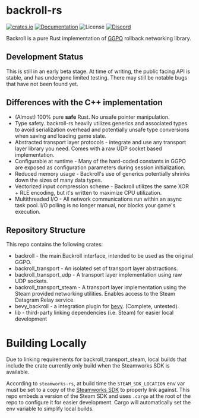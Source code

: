 # backroll-rs

[![crates.io](https://img.shields.io/crates/v/backroll.svg)](https://crates.io/crates/backroll)
[![Documentation](https://docs.rs/backroll/badge.svg)](https://docs.rs/backroll)
![License](https://img.shields.io/crates/l/backroll)
[![Discord](https://img.shields.io/discord/151219753434742784.svg?label=&logo=discord&logoColor=ffffff&color=7389D8&labelColor=6A7EC2)](https://discord.gg/VuZhs9V)

Backroll is a pure Rust implementation of [GGPO](https://www.ggpo.net/)
rollback networking library.

## Development Status
This is still in an early beta stage. At time of writing, the public facing API 
is stable, and has undergone limited testing. There may still be notable bugs
that have not been found yet.

## Differences with the C++ implementation

 * (Almost) 100% pure **safe** Rust. No unsafe pointer manipulation.
 * Type safety. backroll-rs heavily utilizes generics and associated types to 
   avoid serialization overhead and potentially unsafe type conversions when 
   saving and loading game state.
 * Abstracted transport layer protocols - integrate and use any transport layer
   library you need. Comes with a raw UDP socket based implementation.
 * Configurable at runtime - Many of the hard-coded constants in GGPO are exposed
   as configuration parameters during session initialization.
 * Reduced memory usage - Backroll's use of generics potentially shrinks down
   the sizes of many data types.
 * Vectorized input compression scheme - Backroll utilizes the same XOR + RLE
   encoding, but it's written to maximize CPU utilization.
 * Multithreaded I/O - All network communications run within an async task pool.
   I/O polling is no longer manual, nor blocks your game's execution.

## Repository Structure
This repo contains the following crates:

 * backroll - the main Backroll interface, intended to be used as the original
   GGPO.
 * backroll\_transport - An isolated set of transport layer abstractions. 
 * backroll\_transport\_udp - A transport layer implementation using raw UDP
   sockets. 
 * backroll\_transport\_steam - A transport layer implementation using the 
   Steam provided networking utilities. Enables access to the Steam Datagram
   Relay service.
 * bevy\_backroll - a integration plugin for [bevy](https://bevyengine.org/).
   (Complete, untested).
 * lib - third-party linking dependencies (i.e. Steam) for easier local 
   development

# Building Locally
Due to linking requirements for backroll\_transport\_steam, local builds that 
include the crate currently only build when the Steamworks SDK is available.

According to `steamworks-rs`, at build time the `STEAM_SDK_LOCATION` env var must 
be set to a copy of the [Steamworks SDK](https://partner.steamgames.com/doc/sdk) 
to properly link against. This repo embeds a version of the Steam SDK and uses
`.cargo` at the root of the repo to configure it for easier development. Cargo will
automatically set the env variable to simplify local builds.